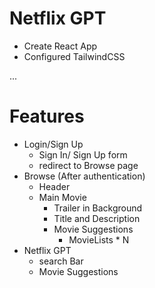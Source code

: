 # Netflix GPT

- Create React App
- Configured TailwindCSS


...
# Features
- Login/Sign Up
    - Sign In/ Sign Up form
    - redirect to Browse page
- Browse (After authentication)
    - Header
    - Main Movie
        - Trailer in Background
        - Title and Description
        - Movie Suggestions
            - MovieLists * N
- Netflix GPT
    - search Bar
    - Movie Suggestions
